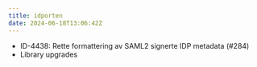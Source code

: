 ```yaml
---
title: idporten
date: 2024-06-18T13:06:42Z
---
```

- ID-4438: Rette formattering av SAML2 signerte IDP metadata (#284)
- Library upgrades


